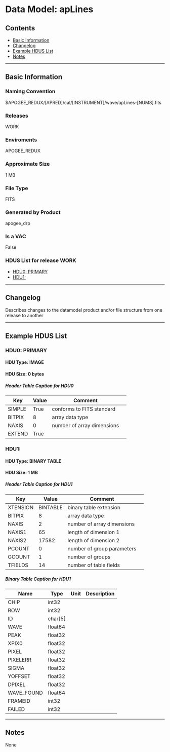 # Data Model: apLines





## Contents
- [Basic Information](#basic-information)
- [Changelog](#changelog)
- [Example HDUS List](#example-hdus-list)
- [Notes](#notes)

---

## Basic Information


### Naming Convention
$APOGEE_REDUX/[APRED]/cal/[INSTRUMENT]/wave/apLines-[NUM8].fits

### Releases
WORK

### Enviroments
APOGEE_REDUX

### Approximate Size
1 MB

### File Type
FITS

### Generated by Product
apogee_drp

### Is a VAC
False

### HDUS List for release WORK
  - [HDU0: PRIMARY](#hdu0-primary)
  - [HDU1: ](#hdu1)

---

## Changelog
Describes changes to the datamodel product and/or file structure from one release to another

---
## Example HDUS List

### HDU0: PRIMARY


#### HDU Type: IMAGE
#### HDU Size:  0 bytes

##### Header Table Caption for HDU0
Key | Value | Comment | |
| --- | --- | --- | --- |
| SIMPLE | True | conforms to FITS standard |
| BITPIX | 8 | array data type |
| NAXIS | 0 | number of array dimensions |
| EXTEND | True |  |



### HDU1:


#### HDU Type: BINARY TABLE
#### HDU Size:  1 MB

##### Header Table Caption for HDU1
Key | Value | Comment | |
| --- | --- | --- | --- |
| XTENSION | BINTABLE | binary table extension |
| BITPIX | 8 | array data type |
| NAXIS | 2 | number of array dimensions |
| NAXIS1 | 65 | length of dimension 1 |
| NAXIS2 | 17582 | length of dimension 2 |
| PCOUNT | 0 | number of group parameters |
| GCOUNT | 1 | number of groups |
| TFIELDS | 14 | number of table fields |

##### Binary Table Caption for HDU1
Name | Type | Unit | Description |
| --- | --- | --- | --- |
 | CHIP | int32 |  |  |
 | ROW | int32 |  |  |
 | ID | char[5] |  |  |
 | WAVE | float64 |  |  |
 | PEAK | float32 |  |  |
 | XPIX0 | float32 |  |  |
 | PIXEL | float32 |  |  |
 | PIXELERR | float32 |  |  |
 | SIGMA | float32 |  |  |
 | YOFFSET | float32 |  |  |
 | DPIXEL | float32 |  |  |
 | WAVE_FOUND | float64 |  |  |
 | FRAMEID | int32 |  |  |
 | FAILED | int32 |  |  |



---
## Notes
None